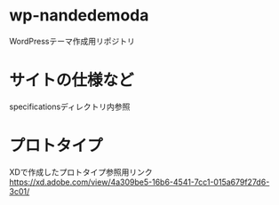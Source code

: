 # wp-nandedemoda
WordPressテーマ作成用リポジトリ

# サイトの仕様など
specificationsディレクトリ内参照

# プロトタイプ
XDで作成したプロトタイプ参照用リンク
https://xd.adobe.com/view/4a309be5-16b6-4541-7cc1-015a679f27d6-3c01/
